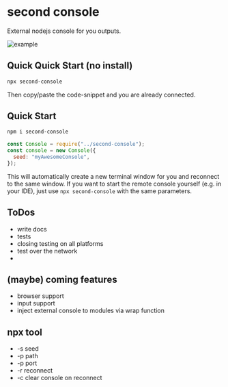 # second console

External nodejs console for you outputs.

![example](https://user-images.githubusercontent.com/44928856/174535568-134b21ea-62d8-4f1a-b524-c762e152d21b.png)

## Quick Quick Start (no install)

```sh
npx second-console
```

Then copy/paste the code-snippet and you are already connected.

## Quick Start

```sh
npm i second-console
```

```js
const Console = require("../second-console");
const console = new Console({
  seed: "myAwesomeConsole",
});
```

This will automatically create a new terminal window for you and reconnect to the same window.
If you want to start the remote console yourself (e.g. in your IDE), just use `npx second-console` with the same parameters.

## ToDos

- write docs
- tests
- closing testing on all platforms
- test over the network
-

## (maybe) coming features

- browser support
- input support
- inject external console to modules via wrap function

## npx tool

- -s seed
- -p path
- -p port
- -r reconnect
- -c clear console on reconnect
